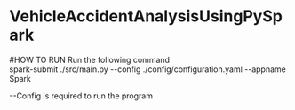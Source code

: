 # VehicleAccidentAnalysisUsingPySpark 

#HOW TO RUN
Run the following command <br>
spark-submit ./src/main.py --config ./config/configuration.yaml --appname Spark

--Config is required to run the program
